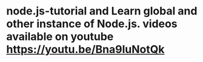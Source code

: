# node.js-tutorial and Learn global and other instance of Node.js. videos available on youtube https://youtu.be/Bna9luNotQk
